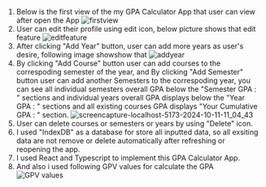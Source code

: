 01. Below is the first view of the my GPA Calculator App that user can view after open the App
![firstview](https://github.com/user-attachments/assets/cf84ad33-54e5-444b-a16b-19027067470c)
02. User can edit their profile using edit icon, below picture shows that edit feature
![editfeature](https://github.com/user-attachments/assets/7b521c32-ab8c-48ad-aaa5-0eaace004cc4)
03. After clicking "Add Year" button, user can add more years as user's desire, following image showshow that 
![addyear](https://github.com/user-attachments/assets/e5d9cda2-dd18-4a76-be7d-4f4e3e2620fe)
05. By clicking "Add Course" button user can add courses to the correspoding semester of the year, and By clicking "Add Semester" button user can add another Semesters to the correspoding year,
you can see all individual semesters overall GPA below the "Semester GPA : " sections and individual years overall GPA displays below the "Year GPA : " sections
and all existing courses GPA displays "Your Cumulative GPA : " section.
![screencapture-localhost-5173-2024-10-11-11_04_43](https://github.com/user-attachments/assets/e6967324-f1af-4ece-8d24-58d5f751b8ce)
06. User can delete courses or semesters or years by using "Delete" icon.
07. I used "IndexDB" as a database for store all inputted data, so all exsiting data are not remove or delete automatically after refreshing or reopening the app.
08. I used React and Typescript to implement this GPA Calculator App.
09. And also i used following GPV values for calculate the GPA
 ![GPV values](https://github.com/user-attachments/assets/5d60d4f5-bd8d-4387-93a0-9f0a48512c52)

